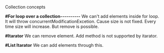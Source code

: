 Collection concepts

**#For loop over a collection----------**
We can't add elements inside for loop. It will throw concurrentModificationExcetion. Cause size is not fixed. Every time size will increase. But remove is possible.

**#Itarator**
We can remove element. Add method is not supported by itarator.

**#List Itarator**
We can add elements through this.
